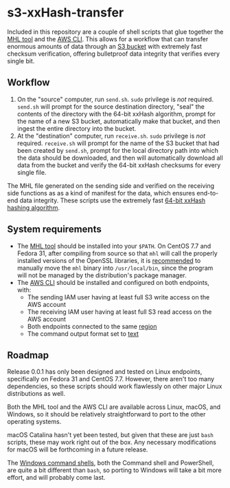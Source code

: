 # s3-xxHash-transfer
Included in this repository are a couple of shell scripts that glue together the [MHL tool](https://github.com/pomfort/mhl-tool) and the [AWS CLI](https://docs.aws.amazon.com/cli/index.html). This allows for a workflow that can transfer enormous amounts of data through an [S3 bucket](https://docs.aws.amazon.com/AmazonS3/latest/dev/UsingBucket.html) with extremely fast checksum verification, offering bulletproof data integrity that verifies every single bit.

## Workflow

1. On the "source" computer, run `send.sh`. `sudo` privilege is _not_ required. `send.sh` will prompt for the source destination directory, "seal" the contents of the directory with the 64-bit xxHash algorithm, prompt for the name of a new S3 bucket, automatically make that bucket, and then ingest the entire directory into the bucket.
2. At the "destination" computer, run `receive.sh`. `sudo` privilege is _not_ required. `receive.sh` will prompt for the name of the S3 bucket that had been created by `send.sh`, prompt for the local directory path into which the data should be downloaded, and then will automatically download all data from the bucket and verify the 64-bit xxHash checksums for every single file.

The MHL file generated on the sending side and verified on the receiving side functions as as a kind of manifest for the data, which ensures end-to-end data integrity. These scripts use the extremely fast [64-bit xxHash hashing algorithm](https://github.com/Cyan4973/xxHash).

## System requirements
- The [MHL tool](https://github.com/pomfort/mhl-tool) should be installed into your `$PATH`. On CentOS 7.7 and Fedora 31, after compiling from source so that `mhl` will call the properly installed versions of the OpenSSL libraries, it is [recommended](https://unix.stackexchange.com/questions/8656/usr-bin-vs-usr-local-bin-on-linux/8658#8658) to manually move the `mhl` binary into `/usr/local/bin`, since the program will not be managed by the distribution's package manager.
- The [AWS CLI](https://aws.amazon.com/cli/) should be installed and configured on both endpoints, with:
  - The sending IAM user having at least full S3 write access on the AWS account
  - The receiving IAM user having at least full S3 read access on the AWS account
  - Both endpoints connected to the same [region](https://docs.aws.amazon.com/AWSEC2/latest/UserGuide/using-regions-availability-zones.html#concepts-available-regions)
  - The command output format set to [text](https://docs.aws.amazon.com/cli/latest/userguide/cli-usage-output.html#text-output)

## Roadmap
Release 0.0.1 has only been designed and tested on Linux endpoints, specifically on Fedora 31 and CentOS 7.7. However, there aren't too many dependencies, so these scripts should work flawlessly on other major Linux distributions as well.

Both the MHL tool and the AWS CLI are available across Linux, macOS, and Windows, so it should be relatively straightforward to port to the other operating systems.

macOS Catalina hasn't yet been tested, but given that these are just `bash` scripts, these may work right out of the box. Any necessary modifications for macOS will be forthcoming in a future release.

The [Windows command shells](https://docs.microsoft.com/en-us/windows-server/administration/windows-commands/windows-commands), both the Command shell and PowerShell, are quite a bit different than `bash`, so porting to Windows will take a bit more effort, and will probably come last.
